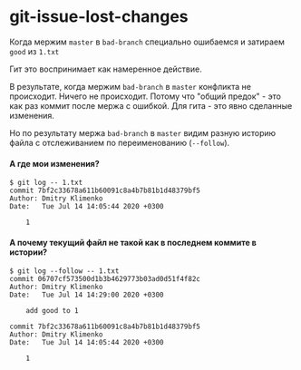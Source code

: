 # git-issue-lost-changes

Когда мержим `master` в `bad-branch` специально ошибаемся и затираем `good` из `1.txt`

Гит это воспринимает как намеренное действие.

В результате, когда мержим `bad-branch` в `master` конфликта не происходит. Ничего не происходит. Потому что "общий предок" - это как раз коммит после мержа с ошибкой. Для гита - это явно сделанные изменения.

Но по результату мержа `bad-branch` в `master` видим разную историю файла с отслеживанием по переименованию (`--follow`).

#### А где мои изменения?
```
$ git log -- 1.txt
commit 7bf2c33678a611b60091c8a4b7b81b1d48379bf5
Author: Dmitry Klimenko
Date:   Tue Jul 14 14:05:44 2020 +0300

    1
```

#### А почему текущий файл не такой как в последнем коммите в истории?
```
$ git log --follow -- 1.txt
commit 06707cf573500d1b3b4629773b03ad0d51f4f82c
Author: Dmitry Klimenko 
Date:   Tue Jul 14 14:29:00 2020 +0300

    add good to 1

commit 7bf2c33678a611b60091c8a4b7b81b1d48379bf5
Author: Dmitry Klimenko 
Date:   Tue Jul 14 14:05:44 2020 +0300

    1
```

